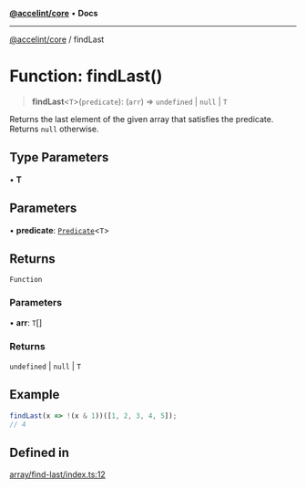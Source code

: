[**@accelint/core**](../README.md) • **Docs**

***

[@accelint/core](../README.md) / findLast

# Function: findLast()

> **findLast**\<`T`\>(`predicate`): (`arr`) => `undefined` \| `null` \| `T`

Returns the last element of the given array that satisfies the predicate.
Returns `null` otherwise.

## Type Parameters

• **T**

## Parameters

• **predicate**: [`Predicate`](../type-aliases/Predicate.md)\<`T`\>

## Returns

`Function`

### Parameters

• **arr**: `T`[]

### Returns

`undefined` \| `null` \| `T`

## Example

```ts
findLast(x => !(x & 1))([1, 2, 3, 4, 5]);
// 4
```

## Defined in

[array/find-last/index.ts:12](https://github.com/gohypergiant/standard-toolkit/blob/87ae5060c82d212b75a10cafb0030b08916e90f1/packages/core/src/array/find-last/index.ts#L12)

